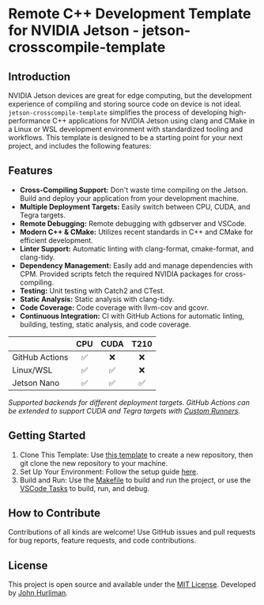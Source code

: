 # Remote C++ Development Template for NVIDIA Jetson - jetson-crosscompile-template

## Introduction

NVIDIA Jetson devices are great for edge computing, but the development experience of compiling and storing source code on device is not ideal. `jetson-crosscompile-template` simplifies the process of developing high-performance C++ applications for NVIDIA Jetson using clang and CMake in a Linux or WSL development environment with standardized tooling and workflows. This template is designed to be a starting point for your next project, and includes the following features:

## Features

- **Cross-Compiling Support:** Don't waste time compiling on the Jetson. Build and deploy your application from your development machine.
- **Multiple Deployment Targets:** Easily switch between CPU, CUDA, and Tegra targets.
- **Remote Debugging:** Remote debugging with gdbserver and VSCode.
- **Modern C++ & CMake:** Utilizes recent standards in C++ and CMake for efficient development.
- **Linter Support:** Automatic linting with clang-format, cmake-format, and clang-tidy.
- **Dependency Management:** Easily add and manage dependencies with CPM. Provided scripts fetch the required NVIDIA packages for cross-compiling.
- **Testing:** Unit testing with Catch2 and CTest.
- **Static Analysis:** Static analysis with clang-tidy.
- **Code Coverage:** Code coverage with llvm-cov and gcovr.
- **Continuous Integration:** CI with GitHub Actions for automatic linting, building, testing, static analysis, and code coverage.

|                | CPU | CUDA | T210 |
| -------------- | :-: | :--: | :--: |
| GitHub Actions | ✅  |  ❌  |  ❌  |
| Linux/WSL      | ✅  |  ✅  |  ❌  |
| Jetson Nano    | ✅  |  ✅  |  ✅  |

_Supported backends for different deployment targets. GitHub Actions can be extended to support CUDA and Tegra targets with [Custom Runners](https://docs.github.com/en/actions/hosting-your-own-runners/managing-self-hosted-runners/about-self-hosted-runners)._

## Getting Started

1. Clone This Template: Use [this template](https://github.com/jhurliman/jetson-crosscompile-template) to create a new repository, then git clone the new repository to your machine.
2. Set Up Your Environment: Follow the setup guide [here](GettingStarted.md).
3. Build and Run: Use the [Makefile](Makefile) to build and run the project, or use the [VSCode Tasks](.vscode/tasks.json) to build, run, and debug.

## How to Contribute

Contributions of all kinds are welcome! Use GitHub issues and pull requests for bug reports, feature requests, and code contributions.

## License

This project is open source and available under the [MIT License](LICENSE). Developed by [John Hurliman](https://jhurliman.org/).
